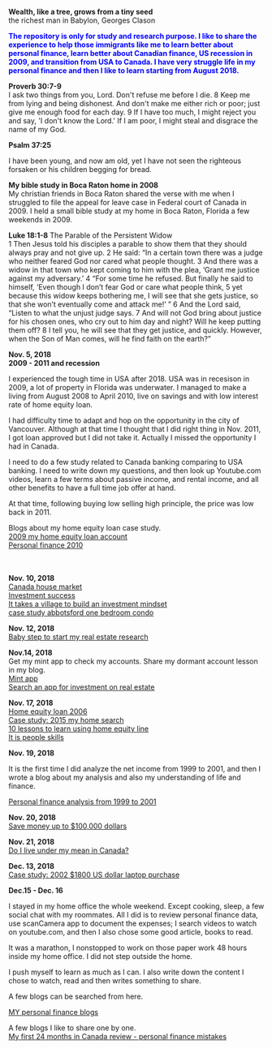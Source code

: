 **Wealth, like a tree, grows from a tiny seed**<br>
the richest man in Babylon, Georges Clason

**<span style="color:blue">The repository is only for study and research purpose. I like to share the experience to help those immigrants like me to learn better about personal finance, learn better about Canadian finance, US recession in 2009, and transition from USA to Canada. I have very struggle life in my personal finance and then I like to learn starting from August 2018.</span>** <br>

**Proverb 30:7-9**<br>
I ask two things from you, Lord. Don't refuse me before I die. 8 Keep me from lying and being dishonest. And don't make me either rich or poor; just give me enough food for each day. 9 If I have too much, I might reject you and say, 'I don't know the Lord.' If I am poor, I might steal and disgrace the name of my God.<br>

**Psalm 37:25**<br>

I have been young, and now am old, yet I have not seen the righteous forsaken or his children begging for bread.<br>

**My bible study in Boca Raton home in 2008** <br>
My christian friends in Boca Raton shared the verse with me when I struggled to file the appeal for leave case in Federal court of Canada in 2009. I held a small bible study at my home in Boca Raton, Florida a few weekends in 2009.  

**Luke 18:1-8**
The Parable of the Persistent Widow<br>
1 Then Jesus told his disciples a parable to show them that they should always pray and not give up. 2 He said: “In a certain town there was a judge who neither feared God nor cared what people thought. 3 And there was a widow in that town who kept coming to him with the plea, ‘Grant me justice against my adversary.’ 4 “For some time he refused. But finally he said to himself, ‘Even though I don’t fear God or care what people think, 5 yet because this widow keeps bothering me, I will see that she gets justice, so that she won’t eventually come and attack me!’ ” 6 And the Lord said, “Listen to what the unjust judge says. 7 And will not God bring about justice for his chosen ones, who cry out to him day and night? Will he keep putting them off? 8 I tell you, he will see that they get justice, and quickly. However, when the Son of Man comes, will he find faith on the earth?”


**Nov. 5, 2018** <br>
**2009 - 2011 and recession**<br>

I experienced the tough time in USA after 2018. USA was in recesison in 2009, a lot of property in Florida was underwater. I managed to make a living from August 2008 to April 2010, live on savings and with low interest rate of home equity loan. 

I had difficulty time to adapt and hop on the opportunity in the city of Vancouver. Although at that time I thought that I did right thing in Nov. 2011, I got loan approved but I did not take it. Actually I missed the opportunity I had in Canada. 

I need to do a few study related to Canada banking comparing to USA banking. I need to write down my questions, and then look up Youtube.com videos, learn a few terms about passive income, and rental income, and all other benefits to have a full time job offer at hand. 

At that time, following buying low selling high principle, the price was low back in 2011. 

Blogs about my home equity loan case study. <br>
[2009 my home equity loan account](http://juliachencoding.blogspot.com/2018/11/2009-my-home-equity-loan-account.html)<br>
[Personal finance 2010](http://juliachencoding.blogspot.com/2018/11/personal-finance-2010.html)<br>
[]()<br>
[]()<br>

**Nov. 10, 2018**<br>
[Canada house market](http://juliachencoding.blogspot.com/2018/11/canada-house-market.html)<br>
[Investment success](http://juliachencoding.blogspot.com/2018/11/investment-success.html)<br>
[It takes a village to build an investment mindset](http://juliachencoding.blogspot.com/2018/11/it-takes-village-to-build-investment.html)<br>
[case study abbotsford one bedroom condo](https://juliachencoding.blogspot.com/2018/11/case-study-abbotsford-one-bedroom-condo.html)<br>

**Nov. 12, 2018**<br>
[Baby step to start my real estate research](http://juliachencoding.blogspot.com/2018/11/baby-step-to-start-my-real-estate.html)<br>

**Nov.14, 2018**<br>
Get my mint app to check my accounts. Share my dormant account lesson in my blog. <br>
[Mint app](http://juliachencoding.blogspot.com/2018/11/mint-app.html)<br>
[Search an app for investment on real estate](http://juliachencoding.blogspot.com/2018/11/search-app-for-investment-on-real-estate.html)<br>

**Nov. 17, 2018**<br>
[Home equity loan 2006](http://juliachencoding.blogspot.com/2018/11/home-equity-loan-2006.html)<br>
[Case study: 2015 my home search](http://juliachencoding.blogspot.com/2018/11/case-study-2015-my-home-search.html)<br>
[10 lessons to learn using home equity line](http://juliachencoding.blogspot.com/2018/11/10-lessons-to-learn-using-home-equity.html)<br>
[It is people skills](http://juliachencoding.blogspot.com/2018/11/it-is-people-skills.html)<br>

**Nov. 19, 2018**<br>

It is the first time I did analyze the net income from 1999 to 2001, and then I wrote a blog about my analysis and also my understanding of life and finance. 

[Personal finance analysis from 1999 to 2001](http://juliachencoding.blogspot.com/2018/11/personal-finance-analysis-from-1999-to.html)<br>

**Nov. 20, 2018**<br>
[Save money up to $100,000 dollars](http://juliachencoding.blogspot.com/2018/11/save-money-up-to-100000-dollars.html)<br>

**Nov. 21, 2018**<br>
[Do I live under my mean in Canada?](http://juliachencoding.blogspot.com/2018/11/do-i-live-under-my-mean-in-canada.html)<br>


**Dec. 13, 2018**<br>
[Case study: 2002 $1800 US dollar laptop purchase](https://github.com/jianminchen/PersonalFinanceJulia/tree/master/2002%20SONY%20laptop%20purchase)<br>



**Dec.15 - Dec. 16**<br>

I stayed in my home office the whole weekend. Except cooking, sleep, a few social chat with my roommates. All I did is to review personal finance data, use scanCamera app to document the expenses; I search videos to watch on youtube.com, and then I also chose some good article, books to read. 

It was a marathon, I nonstopped to work on those paper work 48 hours inside my home office. I did not step outside the home. 

I push myself to learn as much as I can. I also write down the content I chose to watch, read and then writes something to share. 

A few blogs can be searched from here. 

[MY personal finance blogs](http://juliachencoding.blogspot.com/search?q=personal+finance)<br>

A few blogs I like to share one by one. <br>
[My first 24 months in Canada review - personal finance mistakes](http://juliachencoding.blogspot.com/2018/12/my-rich-journey-in-canada-starting-from.html)<br>
